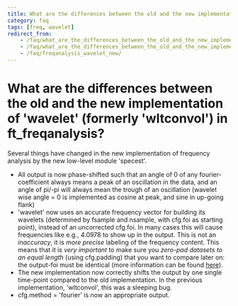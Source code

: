```yaml
---
title: What are the differences between the old and the new implementation of 'wavelet' (formerly 'wltconvol') in ft_freqanalysis?
category: faq
tags: [freq, wavelet]
redirect_from:
    - /faq/what_are_the_differences_between_the_old_and_the_new_implementation_of_wavelet_formerly_wltconvol_in_ft_freqanalysis/
    - /faq/what_are_the_differences_between_the_old_and_the_new_implementation_of_wavelet_formerly_wltconvol_in_ft_freqanalyis/
    - /faq/freqanalysis_wavelet_new/
---
```


# What are the differences between the old and the new implementation of 'wavelet' (formerly 'wltconvol') in ft_freqanalysis?

Several things have changed in the new implementation of frequency analysis by the new low-level module 'specest'.

- All output is now phase-shifted such that an angle of 0 of any fourier-coefficient always means a peak of an oscillation in the data, and an angle of pi/-pi will always mean the trough of an oscillation (wavelet wise angle = 0 is implemented as cosine at peak, and sine in up-going flank)
- 'wavelet' now uses an accurate frequency vector for building its wavelets (determined by fsample and nsample, with cfg.foi as starting point), instead of an uncorrected cfg.foi. In many cases this will cause frequencies like e.g., 4.0978 to show up in the output. This is not an _inaccuracy_, it is _more precise_ labeling of the frequency content. This means that it is _very important_ to make sure you _zero-pad datasets to an equal length_ (using cfg.padding) that you want to compare later on: the output-foi must be identical (more information can be found [here](/faq/why_does_my_output.freq_not_match_my_cfg.foi_when_using_wavelet_formerly_wltconvol_in_ft_freqanalysis)).
- The new implementation now correctly shifts the output by one single time-point compared to the old implementation. In the previous implementation, 'wltconvol', this was a sleeping bug.
- cfg.method = 'fourier' is now an appropriate output.
